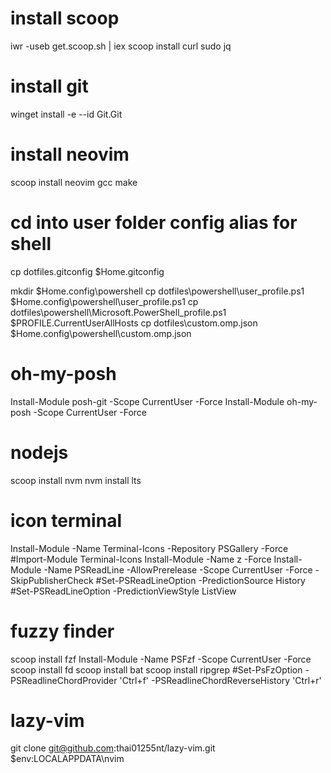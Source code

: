 # install scoop
iwr -useb get.scoop.sh | iex
scoop install curl sudo jq

# install git
winget install -e --id Git.Git

# install neovim
scoop install neovim gcc make

# cd into user folder config alias for shell
cp dotfiles\.gitconfig $Home\.gitconfig

mkdir $Home\.config\powershell
cp dotfiles\powershell\user_profile.ps1 $Home\.config\powershell\user_profile.ps1
cp dotfiles\powershell\Microsoft.PowerShell_profile.ps1 $PROFILE.CurrentUserAllHosts
cp dotfiles\custom.omp.json $Home\.config\powershell\custom.omp.json

# oh-my-posh
Install-Module posh-git -Scope CurrentUser -Force
Install-Module oh-my-posh -Scope CurrentUser -Force

# nodejs
scoop install nvm
nvm install lts

# icon terminal
Install-Module -Name Terminal-Icons -Repository PSGallery -Force
#Import-Module Terminal-Icons
Install-Module -Name z -Force
Install-Module -Name PSReadLine -AllowPrerelease -Scope CurrentUser -Force -SkipPublisherCheck
#Set-PSReadLineOption -PredictionSource History
#Set-PSReadLineOption -PredictionViewStyle ListView

# fuzzy finder
scoop install fzf
Install-Module -Name PSFzf -Scope CurrentUser -Force
scoop install fd
scoop install bat
scoop install ripgrep
#Set-PsFzOption -PSReadlineChordProvider 'Ctrl+f' -PSReadlineChordReverseHistory 'Ctrl+r'

# lazy-vim
git clone git@github.com:thai01255nt/lazy-vim.git  $env:LOCALAPPDATA\nvim
